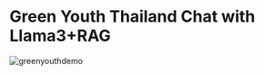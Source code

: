 # Green Youth Thailand Chat with Llama3+RAG
![greenyouthdemo](https://github.com/peak-pan/custom-chatbot-with-llama3-RAG-/assets/153482607/1bf05da6-61d6-42ea-a8b6-d093277bc3e9)
